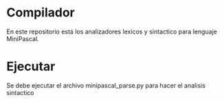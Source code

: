 # Compilador
En este repositorio está los analizadores lexicos y sintactico para lenguaje MiniPascal.

# Ejecutar
Se debe ejecutar el archivo minipascal_parse.py para hacer el analisis sintactico
